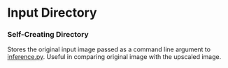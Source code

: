 # Input Directory
### **Self-Creating Directory**<br/>
Stores the original input image passed as a command line argument to [inference.py](https://github.com/muhd-umer/MS-TDaTSR/blob/main/libs_struct/inference.py). 
Useful in comparing original image with the upscaled image.
